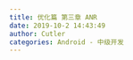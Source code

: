 ```yaml
---
title: 优化篇 第三章 ANR
date: 2019-10-2 14:43:49
author: Cutler
categories: Android - 中级开发
---
```


<br><br>